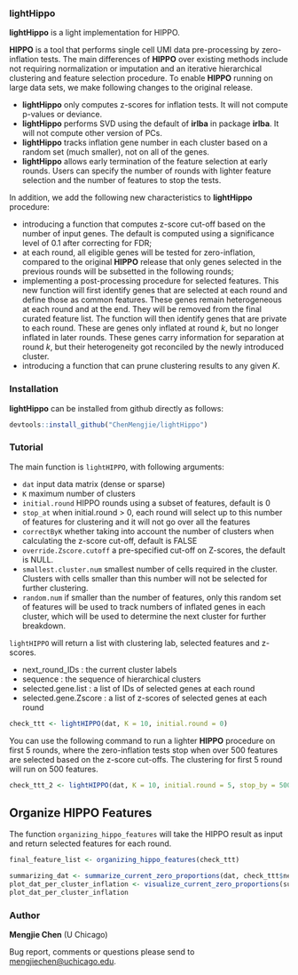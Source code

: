 ### lightHippo


**lightHippo** is a light implementation for HIPPO. 

**HIPPO** is a tool that performs single cell UMI data pre-processing by zero-inflation tests. The main differences of **HIPPO** over existing methods include not requiring normalization or imputation and an iterative hierarchical clustering and feature selection procedure. To enable **HIPPO** running on large data sets, we make following changes to the original release. 

- **lightHippo** only computes z-scores for inflation tests. It will not compute p-values or deviance.
- **lightHippo** performs SVD using the default of **irlba** in package **irlba**. It will not compute other version of PCs.
- **lightHippo** tracks inflation gene number in each cluster based on a random set (much smaller), not on all of the genes. 
- **lightHippo** allows early termination of the feature selection at early rounds. Users can specify the number of rounds with lighter feature selection and the number of features to stop the tests.

In addition, we add the following new characteristics to **lightHippo** procedure: 
- introducing a function that computes z-score cut-off based on the number of input genes. The default is computed using a significance level of 0.1 after correcting for FDR; 
- at each round, all eligible genes will be tested for zero-inflation, compared to the original **HIPPO** release that only genes selected in the previous rounds will be subsetted in the following rounds; 
- implementing a post-processing procedure for selected features. This new function will first identify genes that are selected at each round and define those as common features. These genes remain heterogeneous at each round and at the end. They will be removed from the final curated feature list. The function will then identify genes that are private to each round. These are genes only inflated at round $k$, but no longer inflated in later rounds. These genes carry information for separation at round $k$, but their heterogeneity got reconciled by the newly introduced cluster.
- introducing a function that can prune clustering results to any given $K$. 


### Installation

**lightHippo** can be installed from github directly as follows:

```r
devtools::install_github("ChenMengjie/lightHippo")
```

### Tutorial

The main function is `lightHIPPO`, with following arguments:
- `dat` input data matrix (dense or sparse)
- `K` maximum number of clusters
- `initial.round` HIPPO rounds using a subset of features, default is 0
- `stop_at` when initial.round > 0, each round will select up to this number of features for clustering and it will not go over all the features
- `correctByK` whether taking into account the number of clusters when calculating the z-score cut-off, default is FALSE
- `override.Zscore.cutoff` a pre-specified cut-off on Z-scores, the default is NULL.
- `smallest.cluster.num` smallest number of cells required in the cluster. Clusters with cells smaller than this number will not be selected for further clustering.
- `random.num` if smaller than the number of features, only this random set of features will be used to track numbers of inflated genes in each cluster, which will be used to determine the next cluster for further breakdown.

`lightHIPPO` will return a list with clustering lab, selected features and z-scores.

- next_round_IDs : the current cluster labels
- sequence : the sequence of hierarchical clusters
- selected.gene.list : a list of IDs of selected genes  at each round
- selected.gene.Zscore : a list of z-scores of selected genes at each round

```r       
check_ttt <- lightHIPPO(dat, K = 10, initial.round = 0)   
```
You can use the following command to run a lighter **HIPPO** procedure on first 5 rounds, where the zero-inflation tests stop when over 500 features are selected based on the z-score cut-offs. The clustering for first 5 round will run on 500 features. 

```r       
check_ttt_2 <- lightHIPPO(dat, K = 10, initial.round = 5, stop_by = 500)   
```


## Organize HIPPO Features
The function `organizing_hippo_features` will take the HIPPO result as input and return selected features for each round.

```r       
final_feature_list <- organizing_hippo_features(check_ttt)
```




```r 
summarizing_dat <- summarize_current_zero_proportions(dat, check_ttt$next_round_IDs)
plot_dat_per_cluster_inflation <- visualize_current_zero_proportions(summarizing_dat)     
plot_dat_per_cluster_inflation
```







### Author

**Mengjie Chen** (U Chicago)

Bug report, comments or questions please send to mengjiechen@uchicago.edu.
